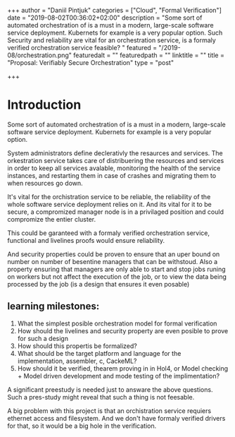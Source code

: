 +++
author = "Daniil Pintjuk"
categories = ["Cloud", "Formal Verification"]
date = "2019-08-02T00:36:02+02:00"
description = "Some sort of automated orchestration of is a must in a modern, large-scale software service  deployment.  Kubernets for example is a very popular option. Such Security and reliability are vital for an orchestration service, is a formaly verified orchestration service feasible? "
featured = "/2019-08/orchestration.png"
featuredalt = ""
featuredpath = ""
linktitle = ""
title = "Proposal: Verifiably Secure Orchestration"
type = "post"

+++
# Introduction

Some sort of automated orchestration of is a must in a modern, large-scale software service  deployment.  Kubernets for example is a very popular option.

System administrators define declerativly the resaurces and services. The orkestration service takes care of distribuering the resources and services in order to keep all services avalable, monitoring the health of the service instances, and restarting them in case of crashes and migrating them to when resources go down.

It's vital for the orchistration service to be reliable, the reliability of the whole software service deployment relies on it. And its vital for it to be secure, a compromized manager node is in a privilaged position and could compromize the entier cluster.

This could be garanteed with a formaly verified orchestration service, functional and livelines proofs would ensure reliability.

And security properties could be proven to ensure that an uper bound on number on number of besentine managers that can be withstoud. Also a property ensuring that managers are only able to start and stop jobs runing on workers but not affect the execution of the job, or to view the data being processed by the job (is a design that ensures it even posable)

## learning milestones:

1. What the simplest posible orchestration model for formal verification
2. How should the livelines and security property are even posible to prove for such a design
3. How should this propertis be formalized?
4. What should be the target platform and language for the implementation, assembler, c, CackeML?
5. How should it be verified, thearem proving in in Hol4, or Model checking + Model driven development and mode testing of the implimentation?

A significant preestudy is needed just to answare the above questions. Such a pres-study might reveal that such a thing is not feesable.

A big problem with this project is that an orchistration service requiers ethernet access and filesystem. And we don't have formaly verified drivers for that, so it would be a big hole in the verification.